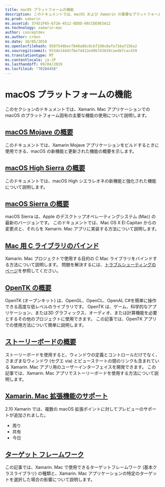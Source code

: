 ```yaml
---
title: macOS プラットフォームの機能
description: このドキュメントでは、macOS および Xamarin の重要なプラットフォーム機能について説明しているガイドにリンクしています。OpenTK、ストーリーボード、拡張機能など。
ms.prod: xamarin
ms.assetid: 37451F65-672A-4512-8DDD-06CCDE9E5A12
ms.technology: xamarin-mac
author: conceptdev
ms.author: crdun
ms.date: 10/05/2018
ms.openlocfilehash: 9587548becf840a06c0cbf198c0afe716a7156a2
ms.sourcegitcommit: 933de144d1fbe7d412e49b743839cae4bfcac439
ms.translationtype: MT
ms.contentlocale: ja-JP
ms.lasthandoff: 09/04/2019
ms.locfileid: "70284458"
---
```

# <a name="macos-platform-features"></a>macOS プラットフォームの機能

このセクションのドキュメントでは、Xamarin. Mac アプリケーションでの macOS のプラットフォーム固有の主要な機能の使用について説明します。

## <a name="introduction-to-macos-mojavemacplatformintroduction-to-macos-mojaveindexmd"></a>[macOS Mojave の概要](~/mac/platform/introduction-to-macos-mojave/index.md)

このドキュメントでは、Xamarin Mojave アプリケーションをビルドするときに使用できる、macOS の新機能と更新された機能の概要を示します。

## <a name="introduction-to-macos-high-sierramacplatformintroduction-to-macos-high-sierraindexmd"></a>[macOS High Sierra の概要](~/mac/platform/introduction-to-macos-high-sierra/index.md)

このドキュメントでは、macOS High シエラレオネの新機能と強化された機能について説明します。

## <a name="introduction-to-macos-sierramacplatformintroduction-to-macos-sierraindexmd"></a>[macOS Sierra の概要](~/mac/platform/introduction-to-macos-sierra/index.md)

macOS Sierra は、Apple のデスクトップオペレーティングシステム (Mac) の最新のバージョンです。 このドキュメントでは、Mac OS X El Capitan からの変更点と、それらを Xamarin. Mac アプリに実装する方法について説明します。

## <a name="binding-objective-c-libraries-for-macbindingmd"></a>[Mac 用 C ライブラリのバインド](binding.md)

Xamarin. Mac プロジェクトで使用する目的の C Mac ライブラリをバインドする方法について説明します。
問題を解決するには、[トラブルシューティングのページ](~/cross-platform/macios/binding/troubleshooting.md)を参照してください。

## <a name="introduction-to-opentkmacplatformopentkmd"></a>[OpenTK の概要](~/mac/platform/opentk.md)

OpenTK (オープンキット) は、OpenGL、OpenCL、OpenAL C#を簡単に操作できる高度な低レベルのライブラリです。 OpenTK は、ゲーム、科学的なアプリケーション、または3D グラフィックス、オーディオ、または計算機能を必要とするその他のプロジェクトに使用できます。 この記事では、OpenTK アプリでの使用方法について簡単に説明します。

## <a name="introduction-to-storyboardsmacplatformstoryboardsindexmd"></a>[ストーリーボードの概要](~/mac/platform/storyboards/index.md)

ストーリーボードを使用すると、ウィンドウの定義とコントロールだけでなく、さまざまなウィンドウ (セグエ via) とビューステートの間のリンクも含まれている Xamarin. Mac アプリ用のユーザーインターフェイスを開発できます。 この記事では、Xamarin. Mac アプリでストーリーボードを使用する方法について説明します。

## <a name="xamarinmac-extension-supportmacplatformextensionsmd"></a>[Xamarin. Mac 拡張機能のサポート](~/mac/platform/extensions.md)

2\.10 Xamarin では、複数の macOS 拡張ポイントに対してプレビューのサポートが追加されました。

- 周り
- 共有
- 今日

## <a name="target-frameworksmacplatformtarget-frameworkmd"></a>[ターゲット フレームワーク](~/mac/platform/target-framework.md)

この記事では、Xamarin. Mac で使用できるターゲットフレームワーク (基本クラスライブラリ) の種類と、Xamarin. Mac アプリケーションの特定のターゲットを選択した場合の影響について説明します。
